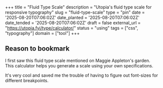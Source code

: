 +++
title = "Fluid Type Scale"
description = "Utopia's fluid type scale for responsive typography"
slug = "fluid-type-scale"
type = "pin"
date = '2025-08-20T07:06:02Z'
date_planted = '2025-08-20T07:06:02Z'
date_tended = '2025-08-20T07:06:02Z'
draft = false
external_url = "https://utopia.fyi/type/calculator/"
status = "using"
tags = ["css", "typography"]
domain = ["tool"]
+++

## Reason to bookmark

I first saw this fluid type scale mentioned on Maggie Appleton's garden. This calculator helps you generate a scale using your own specifications.

It's very cool and saved me the trouble of having to figure out font-sizes for different breakpoints.
